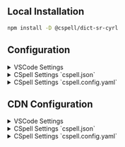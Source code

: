
## Local Installation

```sh
npm install -D @cspell/dict-sr-cyrl
```


## Configuration

<details>
<summary>VSCode Settings</summary>

Add the following to your VSCode settings:

**`.vscode/settings.json`**

```jsonc
{
  "cSpell.import": [
    "@cspell/dict-sr-cyrl/cspell-ext.json"
  ],
  "cSpell.language": "sr, sr-Cyrl"
}
```

</details>

<details>
<summary>CSpell Settings `cspell.json`</summary>

**`cspell.json`**

```jsonc
{
  "import": [
    "@cspell/dict-sr-cyrl/cspell-ext.json"
  ],
  "language": "sr, sr-Cyrl"
}
```

</details>

<details>
<summary>CSpell Settings `cspell.config.yaml`</summary>

**`cspell.config.yaml`**

```yaml
import:
  - "@cspell/dict-sr-cyrl/cspell-ext.json"
language: sr, sr-Cyrl
```

</details>



## CDN Configuration

<details>
<summary>VSCode Settings</summary>

Add the following to your VSCode settings:

**`.vscode/settings.json`**

```jsonc
{
  "cSpell.import": [
    "https://cdn.jsdelivr.net/npm/@cspell/dict-sr-cyrl@latest/cspell-ext.json/cspell-ext.json"
  ],
  "cSpell.language": "sr, sr-Cyrl"
}
```

</details>

<details>
<summary>CSpell Settings `cspell.json`</summary>

**`cspell.json`**

```jsonc
{
  "import": [
    "https://cdn.jsdelivr.net/npm/@cspell/dict-sr-cyrl@latest/cspell-ext.json/cspell-ext.json"
  ],
  "language": "sr, sr-Cyrl"
}
```

</details>

<details>
<summary>CSpell Settings `cspell.config.yaml`</summary>

**`cspell.config.yaml`**

```yaml
import:
  - https://cdn.jsdelivr.net/npm/@cspell/dict-sr-cyrl@latest/cspell-ext.json/cspell-ext.json
language: sr, sr-Cyrl
```

</details>


